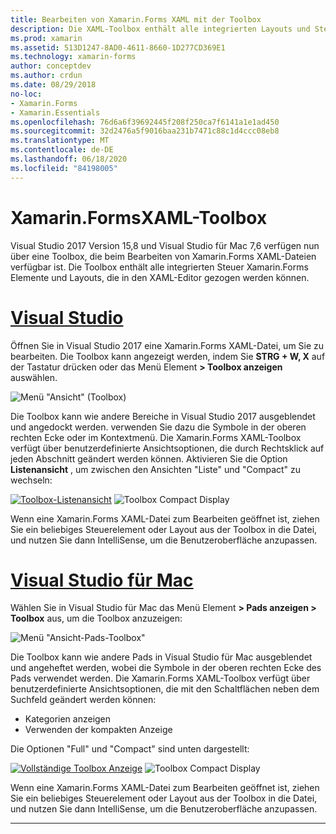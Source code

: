 ```yaml
---
title: Bearbeiten von Xamarin.Forms XAML mit der Toolbox
description: Die XAML-Toolbox enthält alle integrierten Layouts und Steuerelemente, die direkt in eine geöffnete XAML-Datei gezogen werden können.
ms.prod: xamarin
ms.assetid: 513D1247-8AD0-4611-8660-1D277CD369E1
ms.technology: xamarin-forms
author: conceptdev
ms.author: crdun
ms.date: 08/29/2018
no-loc:
- Xamarin.Forms
- Xamarin.Essentials
ms.openlocfilehash: 76d6a6f39692445f208f250ca7f6141a1e1ad450
ms.sourcegitcommit: 32d2476a5f9016baa231b7471c88c1d4ccc08eb8
ms.translationtype: MT
ms.contentlocale: de-DE
ms.lasthandoff: 06/18/2020
ms.locfileid: "84198005"
---
```

# <a name="xamarinforms-xaml-toolbox"></a>Xamarin.FormsXAML-Toolbox

Visual Studio 2017 Version 15,8 und Visual Studio für Mac 7,6 verfügen nun über eine Toolbox, die beim Bearbeiten von Xamarin.Forms XAML-Dateien verfügbar ist. Die Toolbox enthält alle integrierten Steuer Xamarin.Forms Elemente und Layouts, die in den XAML-Editor gezogen werden können.

# <a name="visual-studio"></a>[Visual Studio](#tab/windows)

Öffnen Sie in Visual Studio 2017 eine Xamarin.Forms XAML-Datei, um Sie zu bearbeiten. Die Toolbox kann angezeigt werden, indem Sie **STRG + W, X** auf der Tastatur drücken oder das Menü Element **> Toolbox anzeigen** auswählen.

![Menü "Ansicht" (Toolbox)](toolbox-images/win-view-menu.png)

Die Toolbox kann wie andere Bereiche in Visual Studio 2017 ausgeblendet und angedockt werden. verwenden Sie dazu die Symbole in der oberen rechten Ecke oder im Kontextmenü. Die Xamarin.Forms XAML-Toolbox verfügt über benutzerdefinierte Ansichtsoptionen, die durch Rechtsklick auf jeden Abschnitt geändert werden können. Aktivieren Sie die Option **Listenansicht** , um zwischen den Ansichten "Liste" und "Compact" zu wechseln:

[ ![ Toolbox-Listenansicht](toolbox-images/win-full-display-sml.png)](toolbox-images/win-full-display.png#lightbox) ![ Toolbox Compact Display](toolbox-images/win-compact-display.png)

Wenn eine Xamarin.Forms XAML-Datei zum Bearbeiten geöffnet ist, ziehen Sie ein beliebiges Steuerelement oder Layout aus der Toolbox in die Datei, und nutzen Sie dann IntelliSense, um die Benutzeroberfläche anzupassen.

# <a name="visual-studio-for-mac"></a>[Visual Studio für Mac](#tab/macos)

Wählen Sie in Visual Studio für Mac das Menü Element **> Pads anzeigen > Toolbox** aus, um die Toolbox anzuzeigen:

![Menü "Ansicht-Pads-Toolbox"](toolbox-images/mac-view-menu.png)

Die Toolbox kann wie andere Pads in Visual Studio für Mac ausgeblendet und angeheftet werden, wobei die Symbole in der oberen rechten Ecke des Pads verwendet werden. Die Xamarin.Forms XAML-Toolbox verfügt über benutzerdefinierte Ansichtsoptionen, die mit den Schaltflächen neben dem Suchfeld geändert werden können:

- Kategorien anzeigen
- Verwenden der kompakten Anzeige

Die Optionen "Full" und "Compact" sind unten dargestellt:

[ ![ Vollständige Toolbox Anzeige](toolbox-images/mac-full-display-sml.png)](toolbox-images/mac-full-display.png#lightbox) ![ Toolbox Compact Display](toolbox-images/mac-compact-display.png)

Wenn eine Xamarin.Forms XAML-Datei zum Bearbeiten geöffnet ist, ziehen Sie ein beliebiges Steuerelement oder Layout aus der Toolbox in die Datei, und nutzen Sie dann IntelliSense, um die Benutzeroberfläche anzupassen.

-----
